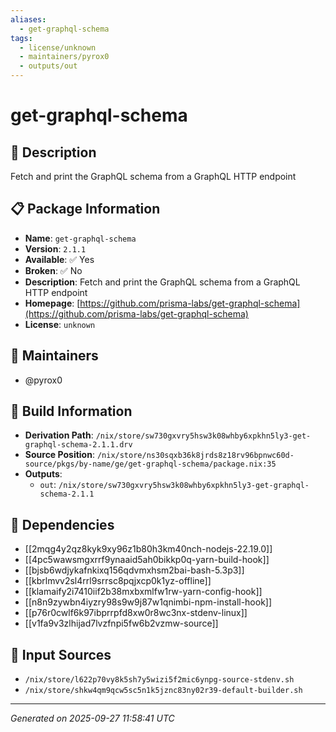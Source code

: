 ```yaml
---
aliases:
  - get-graphql-schema
tags:
  - license/unknown
  - maintainers/pyrox0
  - outputs/out
---
```


# get-graphql-schema

## 📝 Description

Fetch and print the GraphQL schema from a GraphQL HTTP endpoint

## 📋 Package Information

- **Name**: `get-graphql-schema`
- **Version**: `2.1.1`
- **Available**: ✅ Yes
- **Broken**: ✅ No
- **Description**: Fetch and print the GraphQL schema from a GraphQL HTTP endpoint
- **Homepage**: [https://github.com/prisma-labs/get-graphql-schema](https://github.com/prisma-labs/get-graphql-schema)
- **License**: `unknown`
## 👥 Maintainers

- @pyrox0


## 🔧 Build Information

- **Derivation Path**: `/nix/store/sw730gxvry5hsw3k08whby6xpkhn5ly3-get-graphql-schema-2.1.1.drv`
- **Source Position**: `/nix/store/ns30sqxb36k8jrds8z18rv96bpnwc60d-source/pkgs/by-name/ge/get-graphql-schema/package.nix:35`
- **Outputs**:
  - `out`:  `/nix/store/sw730gxvry5hsw3k08whby6xpkhn5ly3-get-graphql-schema-2.1.1`

## 🔗 Dependencies

- [[2mqg4y2qz8kyk9xy96z1b80h3km40nch-nodejs-22.19.0]]
- [[4pc5wawsmgxrrf9ynaaid5ah0bikkp0q-yarn-build-hook]]
- [[bjsb6wdjykafnkixq156qdvmxhsm2bai-bash-5.3p3]]
- [[kbrlmvv2sl4rrl9srrsc8pqjxcp0k1yz-offline]]
- [[klamaify2i7410iif2b38mxbxmlfw1rw-yarn-config-hook]]
- [[n8n9zywbn4iyzry98s9w9j87w1qnimbi-npm-install-hook]]
- [[p76r0cwlf6k97ibprrpfd8xw0r8wc3nx-stdenv-linux]]
- [[v1fa9v3zlhijad7lvzfnpi5fw6b2vzmw-source]]

## 📁 Input Sources

- `/nix/store/l622p70vy8k5sh7y5wizi5f2mic6ynpg-source-stdenv.sh`
- `/nix/store/shkw4qm9qcw5sc5n1k5jznc83ny02r39-default-builder.sh`

---
*Generated on 2025-09-27 11:58:41 UTC*
